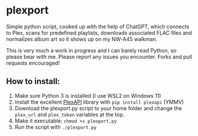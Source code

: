 # plexport
Simple python script, cooked up with the help of ChatGPT, which connects to Plex, scans for predefined playlists, downloads associated FLAC files and normalizes album art so it shows up on my NW-A45 walkman.

This is very much a work in progress and I can barely read Python, so please bear with me. Please report any issues you encounter. Forks and pull requests encouraged!

## How to install:

1. Make sure Python 3 is installed (I use WSL2 on Windows 11)
2. Install the excellent [PlexAPI]([url](https://github.com/pkkid/python-plexapi)) library with `pip install plexapi` (YMMV)
3. Download the plexport.py script to your home folder and change the `plex_url` and `plex_token` variables at the top.
4. Make it executable: `chmod +x plexport.py`
5. Run the script with `./plexport.py`
